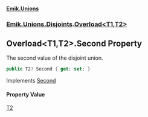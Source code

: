 #### [Emik.Unions](index.md 'index')
### [Emik.Unions.Disjoints](Emik.Unions.Disjoints.md 'Emik.Unions.Disjoints').[Overload&lt;T1,T2&gt;](Overload{T1,T2}.md 'Emik.Unions.Disjoints.Overload<T1,T2>')

## Overload<T1,T2>.Second Property

The second value of the disjoint union.

```csharp
public T2? Second { get; set; }
```

Implements [Second](IEither{T1,T2}.Second.md 'Emik.Unions.Disjoints.IEither<T1,T2>.Second')

#### Property Value
[T2](Overload{T1,T2}.md#Emik.Unions.Disjoints.Overload_T1,T2_.T2 'Emik.Unions.Disjoints.Overload<T1,T2>.T2')